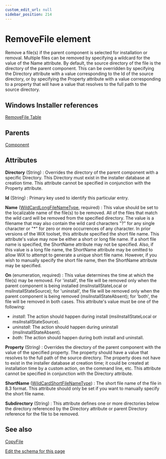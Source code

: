 ```yaml
---
custom_edit_url: null
sidebar_position: 214
---
```

# RemoveFile element
Remove a file(s) if the parent component is selected for installation or removal. Multiple files can be removed by specifying a wildcard for the value of the Name attribute. By default, the source directory of the file is the directory of the parent component. This can be overridden by specifying the Directory attribute with a value corresponding to the Id of the source directory, or by specifying the Property attribute with a value corresponding to a property that will have a value that resolves to the full path to the source directory.

## Windows Installer references
[RemoveFile Table](https://docs.microsoft.com/en-us/windows/win32/msi/removefile-table)

## Parents
[Component](component.md)

## Attributes
**Directory** (String)
  : Overrides the directory of the parent component with a specific Directory. This Directory must exist in the installer database at creation time. This attribute cannot be specified in conjunction with the Property attribute.

**Id** (String)
  : Primary key used to identify this particular entry.

**Name** ([WildCardLongFileNameType](wildcardlongfilenametype.md 'Values of this type will look like: "Long File N?me.extension*". Legal long names contain no more than 260 characters and must contain at least one non-period character. The following characters are not allowed: \ | > : / " or <. The name must be shorter than 260 characters. The value could also be a localization variable with the format !(loc.VARIABLE).'), required)
  : This value should be set to the localizable name of the file(s) to be removed. All of the files that match the wild card will be removed from the specified directory. The value is a filename that may also contain the wild card characters "?" for any single character or "*" for zero or more occurrences of any character. In prior versions of the WiX toolset, this attribute specified the short file name. This attribute's value may now be either a short or long file name. If a short file name is specified, the ShortName attribute may not be specified. Also, if this value is a long file name, the ShortName attribute may be omitted to allow WiX to attempt to generate a unique short file name. However, if you wish to manually specify the short file name, then the ShortName attribute may be specified.

**On** (enumeration, required)
  : This value determines the time at which the file(s) may be removed. For 'install', the file will be removed only when the parent component is being installed (msiInstallStateLocal or msiInstallStateSource); for 'uninstall', the file will be removed only when the parent component is being removed (msiInstallStateAbsent); for 'both', the file will be removed in both cases. This attribute's value must be one of the following:
- *install*: The action should happen during install (msiInstallStateLocal or msiInstallStateSource).
- *uninstall*: The action should happen during uninstall (msiInstallStateAbsent).
- *both*: The action should happen during both install and uninstall.

**Property** (String)
  : Overrides the directory of the parent component with the value of the specified property. The property should have a value that resolves to the full path of the source directory. The property does not have to exist in the installer database at creation time; it could be created at installation time by a custom action, on the command line, etc. This attribute cannot be specified in conjunction with the Directory attribute.

**ShortName** ([WildCardShortFileNameType](wildcardshortfilenametype.md 'Values of this type will look like: "File?.*". Only one period is allowed. The following characters are not allowed: \ | > : / " + , ; = [ ] <, or whitespace. The name cannot be longer than 8 characters and the extension cannot exceed 3 characters. The value could also be a localization variable with the format !(loc.VARIABLE).'))
  : The short file name of the file in 8.3 format. This attribute should only be set if you want to manually specify the short file name.

**Subdirectory** (String)
  : This attribute defines one or more directories below the directory referenced by the Directory attribute or parent Directory reference for the file to be removed.


## See also
[CopyFile](copyfile.md)

[Edit the schema for this page](https://github.com/wixtoolset/web/blob/master/src/xsd4/wix.xsd)